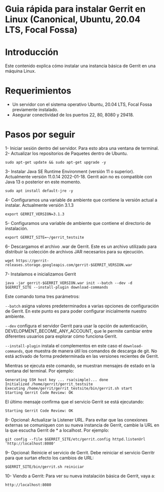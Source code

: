 Guia rápida para instalar Gerrit en Linux (Canonical, Ubuntu, 20.04 LTS, Focal Fossa) 
=

Introducción
======
Este contenido explica cómo instalar una instancia básica de Gerrit en una máquina Linux.

Requerimientos
======

* Un servidor con el sistema operativo Ubuntu, 20.04 LTS, Focal Fossa previamente instalado.
* Asegurar conectividad de los puertos 22, 80, 8080 y 29418.

Pasos por seguir
======

1- Iniciar sesión dentro del servidor. Para esto abra una ventana de terminal.
2- Actualizar los repositorios de Paquetes dentro de Ubuntu.

```
sudo apt-get update && sudo apt-get upgrade -y
```

3- Instalar Java SE Runtime Environment (versión 11 o superior). Actualmente versión 11.0.14 2022-01-18. Gerrit aún no es compatible con Java 13 o posterior en este momento.

```
sudo apt install default-jre -y
```

4- Configuramos una variable de ambiente que contiene la versión actual a instalar. Actualmente versión 3.1.3

```
export GERRIT_VERSION=3.1.3
```

5- Configuramos una variable de ambiente que contiene el directorio de instalación.

```
export GERRIT_SITE=~/gerrit_testsite
```

6- Descargamos el archivo .war de Gerrit. Este es un archivo utilizado para distribuir la colección de archivos JAR necesarios para su ejecución.

```
wget https://gerrit-releases.storage.googleapis.com/gerrit-$GERRIT_VERSION.war
```

7- Instalamos e inicializamos Gerrit
```
java -jar gerrit-$GERRIT_VERSION.war init --batch --dev -d $GERRIT_SITE --install-plugin download-commands
```

Este comando toma tres parámetros:

`--batch` asigna valores predeterminados a varias opciones de configuración de Gerrit. En este punto es para poder configurar inicialmente nuestro ambiente.

`--dev` configura el servidor Gerrit para usar la opción de autenticación, DEVELOPMENT_BECOME_ANY_ACCOUNT, que le permite cambiar entre diferentes usuarios para explorar cómo funciona Gerrit. 

`--install-plugin` instala el complementos en este caso el  `download-commands`, que muestra de manera útil los comandos de descarga de git. No está activado de forma predeterminada en las versiones recientes de Gerrit.

Mientras se ejecuta este comando, se muestran mensajes de estado en la ventana del terminal. Por ejemplo:

```
Generating SSH host key ... rsa(simple)... done
Initialized /home/gerrit/gerrit_testsite
Executing /home/gerrit/gerrit_testsite/bin/gerrit.sh start
Starting Gerrit Code Review: OK
```

El último mensaje confirma que el servicio Gerrit se está ejecutando:

```
Starting Gerrit Code Review: OK
```

8- Opcional: Actualizar la Listener URL. Para evitar que las conexiones externas se comuniquen con su nueva instancia de Gerrit, cambie la URL en la que escucha Gerrit de * a localhost. Por ejemplo:

```
git config --file $GERRIT_SITE/etc/gerrit.config httpd.listenUrl 'http://localhost:8080'
```

9- Opcional: Reinicie el servicio de Gerrit. Debe reiniciar el servicio Gerritr para que surtan efecto los cambios de URL:

```
$GERRIT_SITE/bin/gerrit.sh reiniciar
```

10- Viendo a Gerrit: Para ver su nueva instalación básica de Gerrit, vaya a:

```
http://localhost:8080
```

